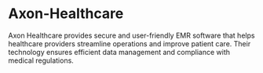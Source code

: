 # Axon-Healthcare
Axon Healthcare provides secure and user-friendly EMR software that helps healthcare providers streamline operations and improve patient care. Their technology ensures efficient data management and compliance with medical regulations.
